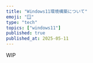 ```yaml
---
title: "Windows11環境構築について"
emoji: "🪟"
type: "tech"
topics: ["windows11"]
published: true
published_at: 2025-05-11
---
```


WIP

